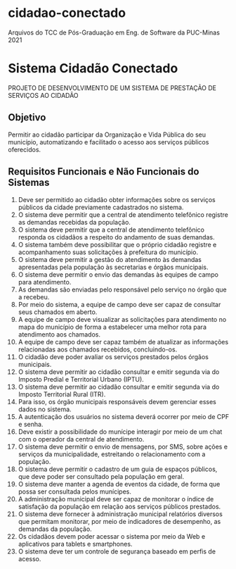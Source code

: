 # cidadao-conectado
Arquivos do TCC de Pós-Graduação em Eng. de Software da PUC-Minas 2021

# Sistema Cidadão Conectado 
PROJETO DE DESENVOLVIMENTO DE UM SISTEMA DE PRESTAÇÃO DE SERVIÇOS AO CIDADÃO

## Objetivo

Permitir ao cidadão participar da Organização e Vida Pública do seu município, automatizando e facilitado o acesso aos serviços públicos oferecidos.

## Requisitos Funcionais e Não Funcionais do Sistemas

1. Deve ser permitido ao cidadão obter informações sobre os serviços públicos da cidade
previamente cadastrados no sistema.
2. O sistema deve permitir que a central de atendimento telefônico registre as demandas 
recebidas da população.
3. O sistema deve permitir que a central de atendimento telefônico responda os cidadãos a 
respeito do andamento de suas demandas.
4. O sistema também deve possibilitar que o próprio cidadão registre e acompanhamento 
suas solicitações à prefeitura do município.
5. O sistema deve permitir a gestão do atendimento às demandas apresentadas pela 
população às secretarias e órgãos municipais.
6. O sistema deve permitir o envio das demandas às equipes de campo para atendimento.
7. As demandas são enviadas pelo responsável pelo serviço no órgão que a recebeu.
8. Por meio do sistema, a equipe de campo deve ser capaz de consultar seus chamados em 
aberto.
9. A equipe de campo deve visualizar as solicitações para atendimento no mapa do 
município de forma a estabelecer uma melhor rota para atendimento aos chamados.
10. A equipe de campo deve ser capaz também de atualizar as informações relacionadas aos 
chamados recebidos, concluindo-os. 
11. O cidadão deve poder avaliar os serviços prestados pelos órgãos municipais.
12. O sistema deve permitir ao cidadão consultar e emitir segunda via do Imposto Predial e 
Territorial Urbano (IPTU).
13. O sistema deve permitir ao cidadão consultar e emitir segunda via do Imposto 
Territorial Rural (ITR).
14. Para isso, os órgão municipais responsáveis devem gerenciar esses dados no sistema.
15. A autenticação dos usuários no sistema deverá ocorrer por meio de CPF e senha.
16. Deve existir a possibilidade do munícipe interagir por meio de um chat com o operador 
da central de atendimento.
17. O sistema deve permitir o envio de mensagens, por SMS, sobre ações e serviços da 
municipalidade, estreitando o relacionamento com a população.
18. O sistema deve permitir o cadastro de um guia de espaços públicos, que deve poder ser 
consultado pela população em geral.
19. O sistema deve manter a agenda de eventos da cidade, de forma que possa ser 
consultada pelos munícipes.
20. A administração municipal deve ser capaz de monitorar o índice de satisfação da 
população em relação aos serviços públicos prestados.
21. O sistema deve fornecer à administração municipal relatórios diversos que permitam 
monitorar, por meio de indicadores de desempenho, as demandas da população.
22. Os cidadãos devem poder acessar o sistema por meio da Web e aplicativos para tablets e 
smartphones.
23. O sistema deve ter um controle de segurança baseado em perfis de acesso.

